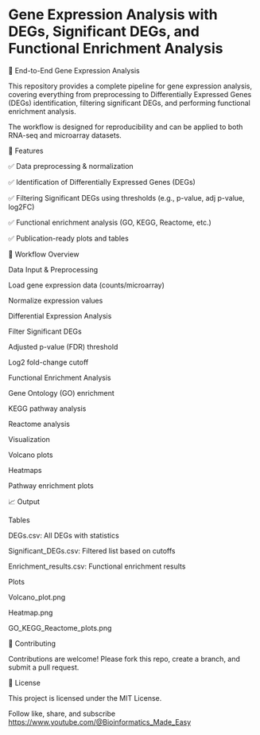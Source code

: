 # Gene Expression Analysis with DEGs, Significant DEGs, and Functional Enrichment Analysis

🧬 End-to-End Gene Expression Analysis

This repository provides a complete pipeline for gene expression analysis, covering everything from preprocessing to Differentially Expressed Genes (DEGs) identification, filtering significant DEGs, and performing functional enrichment analysis.

The workflow is designed for reproducibility and can be applied to both RNA-seq and microarray datasets.

🚀 Features

✅ Data preprocessing & normalization

✅ Identification of Differentially Expressed Genes (DEGs)

✅ Filtering Significant DEGs using thresholds (e.g., p-value, adj p-value, log2FC)

✅ Functional enrichment analysis (GO, KEGG, Reactome, etc.)

✅ Publication-ready plots and tables

📂 Workflow Overview

Data Input & Preprocessing

Load gene expression data (counts/microarray)

Normalize expression values

Differential Expression Analysis

Filter Significant DEGs

Adjusted p-value (FDR) threshold

Log2 fold-change cutoff

Functional Enrichment Analysis

Gene Ontology (GO) enrichment

KEGG pathway analysis

Reactome analysis

Visualization

Volcano plots

Heatmaps

Pathway enrichment plots


📈 Output

Tables

DEGs.csv: All DEGs with statistics

Significant_DEGs.csv: Filtered list based on cutoffs

Enrichment_results.csv: Functional enrichment results

Plots

Volcano_plot.png

Heatmap.png

GO_KEGG_Reactome_plots.png


🤝 Contributing

Contributions are welcome! Please fork this repo, create a branch, and submit a pull request.

📜 License

This project is licensed under the MIT License.

Follow like, share, and subscribe https://www.youtube.com/@Bioinformatics_Made_Easy
